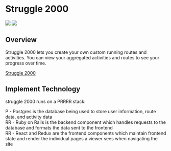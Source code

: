 <!-- This README would normally document whatever steps are necessary to get the
application up and running.

Things you may want to cover:

* Ruby version

* System dependencies

* Configuration

* Database creation

* Database initialization

* How to run the test suite

* Services (job queues, cache servers, search engines, etc.)

* Deployment instructions

* ... -->

# Struggle 2000

![](https://github.com/anthonymarze/Struggle/tree/master/app/assets/images/norseman2cocklebiddy.png)
![](https://github.com/anthonymarze/Struggle/tree/master/app/assets/images/stomp2zion.png)

## Overview

Struggle 2000 lets you create your own custom running routes and activities.
You can view your aggregated activities and routes to see your progress over time.

[Struggle 2000](https://struggle2000.herokuapp.com/)

## Implement Technology

struggle 2000 runs on a PRRRR stack:

P - Postgres is the database being used to store user information, route data, and activity data  
RR - Ruby on Rails is the backend component which handles requests to the database and formats the data sent to the frontend  
RR - React and Redux are the frontend components which maintain frontend state and render the individual pages a viewer sees when navigating the site  